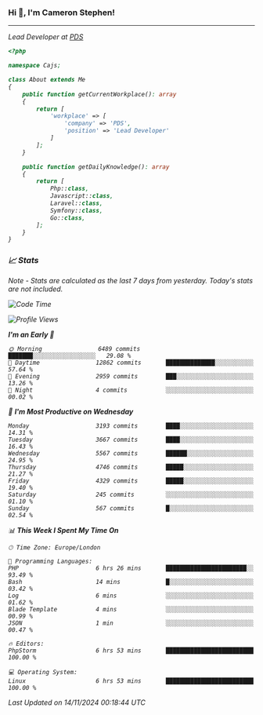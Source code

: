 ### Hi 👋, I'm Cameron Stephen!
<hr>
<p><em>Lead Developer at <a href="https://prindatasolutions.co.uk">PDS</a></p>


```php
<?php

namespace Cajs;

class About extends Me
{
    public function getCurrentWorkplace(): array
    {
        return [
            'workplace' => [
                'company' => 'PDS',
                'position' => 'Lead Developer'
            ]
        ];
    }

    public function getDailyKnowledge(): array
    {
        return [
            Php::class,
            Javascript::class,
            Laravel::class,
            Symfony::class,
            Go::class,
        ];
    }
}
```

### 📈 Stats
<p><em>Note - Stats are calculated as the last 7 days from yesterday. Today's stats are not included.</em></p>


<!--START_SECTION:waka-->
![Code Time](http://img.shields.io/badge/Code%20Time-4%2C049%20hrs%2047%20mins-blue)

![Profile Views](http://img.shields.io/badge/Profile%20Views-0-blue)

**I'm an Early 🐤** 

```text
🌞 Morning                6489 commits        ███████░░░░░░░░░░░░░░░░░░   29.08 % 
🌆 Daytime                12862 commits       ██████████████░░░░░░░░░░░   57.64 % 
🌃 Evening                2959 commits        ███░░░░░░░░░░░░░░░░░░░░░░   13.26 % 
🌙 Night                  4 commits           ░░░░░░░░░░░░░░░░░░░░░░░░░   00.02 % 
```
📅 **I'm Most Productive on Wednesday** 

```text
Monday                   3193 commits        ████░░░░░░░░░░░░░░░░░░░░░   14.31 % 
Tuesday                  3667 commits        ████░░░░░░░░░░░░░░░░░░░░░   16.43 % 
Wednesday                5567 commits        ██████░░░░░░░░░░░░░░░░░░░   24.95 % 
Thursday                 4746 commits        █████░░░░░░░░░░░░░░░░░░░░   21.27 % 
Friday                   4329 commits        █████░░░░░░░░░░░░░░░░░░░░   19.40 % 
Saturday                 245 commits         ░░░░░░░░░░░░░░░░░░░░░░░░░   01.10 % 
Sunday                   567 commits         █░░░░░░░░░░░░░░░░░░░░░░░░   02.54 % 
```


📊 **This Week I Spent My Time On** 

```text
🕑︎ Time Zone: Europe/London

💬 Programming Languages: 
PHP                      6 hrs 26 mins       ███████████████████████░░   93.49 % 
Bash                     14 mins             █░░░░░░░░░░░░░░░░░░░░░░░░   03.42 % 
Log                      6 mins              ░░░░░░░░░░░░░░░░░░░░░░░░░   01.62 % 
Blade Template           4 mins              ░░░░░░░░░░░░░░░░░░░░░░░░░   00.99 % 
JSON                     1 min               ░░░░░░░░░░░░░░░░░░░░░░░░░   00.47 % 

🔥 Editors: 
PhpStorm                 6 hrs 53 mins       █████████████████████████   100.00 % 

💻 Operating System: 
Linux                    6 hrs 53 mins       █████████████████████████   100.00 % 
```


 Last Updated on 14/11/2024 00:18:44 UTC
<!--END_SECTION:waka-->

